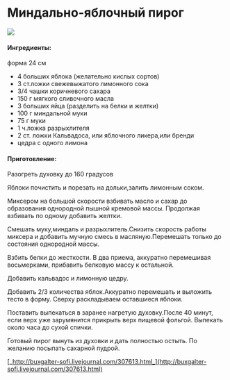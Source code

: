 # Миндально-яблочный пирог

![](https://i.pinimg.com/564x/5a/c5/0d/5ac50dc03e037ffcb680c1174d492947.jpg)

#### Ингредиенты:

форма 24 см

* 4 больших яблока \(желательно кислых сортов\)
* 3 ст.ложки свежевыжатого лимонного сока
* 3/4 чашки коричневого сахара
* 150 г мягкого сливочного масла
* 3 больших яйца \(разделить на белки и желтки\)
* 100 г миндальной муки
* 75 г муки
* 1 ч.ложка разрыхлителя
* 2 ст. ложки Кальвадоса, или яблочного ликера,или бренди
* цедра с одного лимона

#### Приготовление:

Разогреть духовку до 160 градусов

Яблоки почистить и порезать на дольки,залить лимонным соком.

Миксером на большой скорости взбивать масло и сахар до образования однородной пышной кремовой массы. Продолжая взбивать по одному добавить желтки.

Смешать муку,миндаль и разрыхлитель.Снизить скорость работы миксера и добавить мучную смесь в масляную.Перемешать только до состояния однородной массы.

Взбить белки до жесткости. В два приема, аккуратно перемешивая восьмерками, прибавить белковую массу к остальной.

Добавить кальвадос и лимонную цедру.

Добавить 2/3 количества яблок.Аккуратно перемешать и выложить тесто в форму. Сверху раскладываем оставшиеся яблоки.

Поставить выпекаться в заранее нагретую духовку.После 40 минут, если верх уже зарумянится прикрыть верх пищевой фольгой. Выпекать около часа до сухой спички.

Готовый пирог вынуть из духовки и дать полностью остыть. По желанию посыпать сахарной пудрой.

[_http://buxgalter-sofi.livejournal.com/307613.html_](http://buxgalter-sofi.livejournal.com/307613.html)

